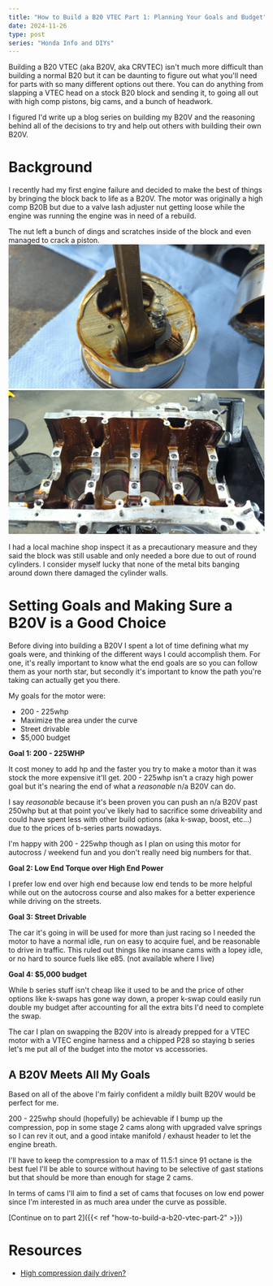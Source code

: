 ```yaml
---
title: "How to Build a B20 VTEC Part 1: Planning Your Goals and Budget"
date: 2024-11-26
type: post
series: "Honda Info and DIYs"
---
```


Building a B20 VTEC (aka B20V, aka CRVTEC) isn't much more difficult than building a normal B20 but it can be daunting to figure out what you'll need for parts with so many different options out there. You can do anything from slapping a VTEC head on a stock B20 block and sending it, to going all out with high comp pistons, big cams, and a bunch of headwork.

I figured I'd write up a blog series on building my B20V and the reasoning behind all of the decisions to try and help out others with building their own B20V.

# Background

I recently had my first engine failure and decided to make the best of things by bringing the block back to life as a B20V. The motor was originally a high comp B20B but due to a valve lash adjuster nut getting loose while the engine was running the engine was in need of a rebuild.

The nut left a bunch of dings and scratches inside of the block and even managed to crack a piston.
![](./images/2.jpg)
![](./images/3.jpg)

I had a local machine shop inspect it as a precautionary measure and they said the block was still usable and only needed a bore due to out of round cylinders. I consider myself lucky that none of the metal bits banging around down there damaged the cylinder walls.

# Setting Goals and Making Sure a B20V is a Good Choice

Before diving into building a B20V I spent a lot of time defining what my goals were, and thinking of the different ways I could accomplish them. For one, it's really important to know what the end goals are so you can follow them as your north star, but secondly it's important to know the path you're taking can actually get you there.

My goals for the motor were:

- 200 - 225whp
- Maximize the area under the curve
- Street drivable
- $5,000 budget

**Goal 1: 200 - 225WHP**

It cost money to add hp and the faster you try to make a motor than it was stock the more expensive it'll get. 200 - 225whp isn't a crazy high power goal but it's nearing the end of what a _reasonable_ n/a B20V can do.

I say _reasonable_ because it's been proven you can push an n/a B20V past 250whp but at that point you've likely had to sacrifice some driveability and could have spent less with other build options (aka k-swap, boost, etc...) due to the prices of b-series parts nowadays.

I'm happy with 200 - 225whp though as I plan on using this motor for autocross / weekend fun and you don't really need big numbers for that.

**Goal 2: Low End Torque over High End Power**

I prefer low end over high end because low end tends to be more helpful while out on the autocross course and also makes for a better experience while driving on the streets.

**Goal 3: Street Drivable**

The car it's going in will be used for more than just racing so I needed the motor to have a normal idle, run on easy to acquire fuel, and be reasonable to drive in traffic. This ruled out things like no insane cams with a lopey idle, or no hard to source fuels like e85. (not available where I live)

**Goal 4: $5,000 budget**

While b series stuff isn't cheap like it used to be and the price of other options like k-swaps has gone way down, a proper k-swap could easily run double my budget after accounting for all the extra bits I'd need to complete the swap.

The car I plan on swapping the B20V into is already prepped for a VTEC motor with a VTEC engine harness and a chipped P28 so staying b series let's me put all of the budget into the motor vs accessories.

## A B20V Meets All My Goals

Based on all of the above I'm fairly confident a mildly built B20V would be perfect for me.

200 - 225whp should (hopefully) be achievable if I bump up the compression, pop in some stage 2 cams along with upgraded valve springs so I can rev it out, and a good intake manifold / exhaust header to let the engine breath.

I'll have to keep the compression to a max of 11.5:1 since 91 octane is the best fuel I'll be able to source without having to be selective of gast stations but that should be more than enough for stage 2 cams.

In terms of cams I'll aim to find a set of cams that focuses on low end power since I'm interested in as much area under the curve as possible.

[Continue on to part 2]({{< ref "how-to-build-a-b20-vtec-part-2" >}})

# Resources

- [High compression daily driven?](https://honda-tech.com/forums/all-motor-naturally-aspirated-44/high-compression-daily-driven-2804592/#post43014749)
